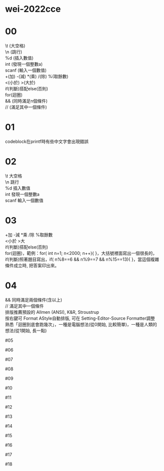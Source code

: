 # wei-2022cce
# 00
\t (大空格)\
\n (跳行)\
%d (插入數值)\
int (發現一個整數a)\
scanf (輸入一個數值)\
+(加) -(減) *(乘) /(除) %(取餘數)\
<(小於) >(大於)\
if(判斷)搭配else(否則)\
for(迴圈)\
&& (同時滿足n個條件)\
// (滿足其中一個條件)

# 01
codeblock在printf時有些中文字會出現錯誤

# 02
\t 大空格\
\n 跳行\
%d 插入數值\
int 發現一個整數a\
scanf 輸入一個數值

# 03
+加 -減 *乘 /除 %取餘數\
<小於 >大\
if(判斷)搭配else(否則)\
for(迴圈)，範例：for( int n=1; n<2000; n++){ }，大括號裡面寫出一個很長的，if(判斷)照著題目寫出，if( n%8==6 && n%9==7 && n%15==13){ }，當這個複雜條件成立時, 把答案印出來。

# 04
&& 同時滿足兩個條件(含以上)\
// 滿足其中一個條件\
排版推薦預設的 Allmen (ANSI), K&R, Stroustrup\
按右鍵可 Format AStyle自動排版, 可在 Setting-Editor-Source Formatter調整\
熟悉「迴圈到底會跑幾次」，一種是電腦想法(從0開始, 比較簡單)，一種是人類的想法(從1開始, 長一點)

#05

#06

#07

#08

#09

#10

#11

#12

#13

#14

#15

#16

#17

#18
